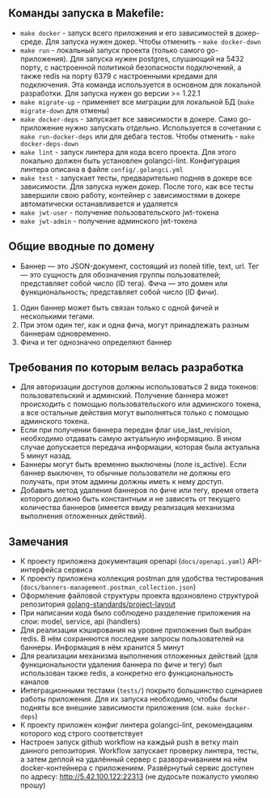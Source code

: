 ## Команды запуска в Makefile:
- `make docker` - запуск всего приложения и его зависимостей в докер-среде. Для запуска нужен докер. Чтобы отменить - `make docker-down`
- `make run` - локальный запуск проекта (только самого go-приложения). Для запуска нужен postgres, слушающий на 5432 порту, с настроенной политикой безопасности подключений, а также redis на порту 6379 с настроенными кредами для подключения. Эта команда используется в основном для локальной разработки. Для запуска нужен go версии >= 1.22.1
- `make migrate-up` - применяет все миграции для локальной БД (`make migrate-down` для отмены)
- `make docker-deps` - запускает все зависимости в докере. Само go-приложение нужно запускать отдельно. Используется в сочетании с `make run-docker-deps` или для дебага тестов. Чтобы отменить - `make docker-deps-down`
- `make lint` - запуск линтера для кода всего проекта. Для этого локально должен быть установлен golangci-lint. Конфигурация линтера описана в файле `config/.golangci.yml`
- `make test` - запускает тесты, предварительно подняв в докере все зависимости. Для запуска нужен докер. После того, как все тесты завершили свою работу, контейнер с зависимостями в докере автоматически останавливается и удаляется
- `make jwt-user` - получение пользовательского jwt-токена
- `make jwt-admin` - получение админского jwt-токена

## Общие вводные по домену
- Баннер — это JSON-документ, состоящий из полей title, text, url. Тег — это сущность для обозначения группы пользователей; представляет собой число (ID тега).  Фича — это домен или функциональность; представляет собой число (ID фичи).

1. Один баннер может быть связан только с одной фичей и несколькими тегами.
2. При этом один тег, как и одна фича, могут принадлежать разным баннерам одновременно.
3. Фича и тег однозначно определяют баннер

## Требования по которым велась разработка
- Для авторизации доступов должны использоваться 2 вида токенов: пользовательский и админский. Получение баннера может происходить с помощью пользовательского или админского токена, а все остальные действия могут выполняться только с помощью админского токена.
- Если при получении баннера передан флаг use_last_revision, необходимо отдавать самую актуальную информацию. В ином случае допускается передача информации, которая была актуальна 5 минут назад.
- Баннеры могут быть временно выключены (поле is_active). Если баннер выключен, то обычные пользователи не должны его получать, при этом админы должны иметь к нему доступ.
- Добавить метод удаления баннеров по фиче или тегу, время ответа которого должно быть константным и не зависеть от текущего количества баннеров (имеется ввиду реализация механизма выполнения отложенных действий).

## Замечания
- К проекту приложена документация openapi (`docs/openapi.yaml`) API-интерфейса сервиса
- К проекту приложена коллекция postman для удобства тестирования (`docs/banners-management.postman_collection.json`)
- Оформление файловой структуры проекта вдохновлено структурой репозитория [golang-standards/project-layout](https://github.com/golang-standards/project-layout)
- При написании кода было соблюдено разделение приложения на слои: model, service, api (handlers)
- Для реализации кэширования на уровне приложения был выбран redis. В нём сохраняются последние запросы пользователей на баннеры. Информация в нём хранится 5 минут
- Для реализации механизма выполнения отложенных действий (для функциональности удаления баннера по фиче и тегу) был использован также redis, а конкретно его функциональность каналов
- Интеграционными тестами (`tests/`) покрыто большинство сценариев работы приложения. Для их запуска необходимо, чтобы были подняты все внешние зависимости приложения (см. `make docker-deps`)
- К проекту приложен конфиг линтера golangci-lint, рекомендациям которого код строго соответствует
- Настроен запуск github workflow на каждый push в ветку main данного репозитория. Workflow запускает проверку линтера, тесты, а затем деплой на удалённый сервер с разворачиванием на нём docker-контейнера с приложением. Развёрнутый сервис доступен по адресу: http://5.42.100.122:22313 (не дудосьте пожалусто умоляю прошу)
